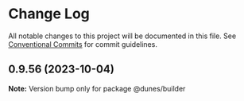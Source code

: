 # Change Log

All notable changes to this project will be documented in this file.
See [Conventional Commits](https://conventionalcommits.org) for commit guidelines.

## 0.9.56 (2023-10-04)

**Note:** Version bump only for package @dunes/builder
